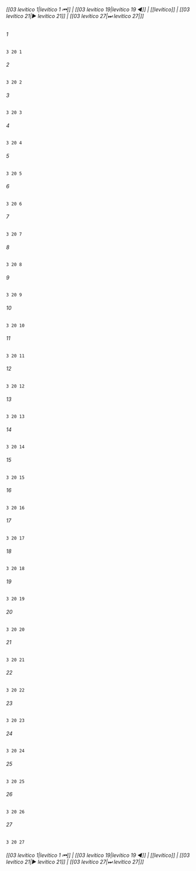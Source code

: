 
###### [[03 levítico 1|levítico 1 ⏮]] | [[03 levítico 19|levítico 19 ◀]] | [[levítico]] | [[03 levítico 21|▶ levítico 21]] | [[03 levítico 27|⏭ levítico 27|]]

###### 1
``` verse
3 20 1 
```
###### 2
``` verse
3 20 2 
```
###### 3
``` verse
3 20 3 
```
###### 4
``` verse
3 20 4 
```
###### 5
``` verse
3 20 5 
```
###### 6
``` verse
3 20 6 
```
###### 7
``` verse
3 20 7 
```
###### 8
``` verse
3 20 8 
```
###### 9
``` verse
3 20 9 
```
###### 10
``` verse
3 20 10 
```
###### 11
``` verse
3 20 11 
```
###### 12
``` verse
3 20 12 
```
###### 13
``` verse
3 20 13 
```
###### 14
``` verse
3 20 14 
```
###### 15
``` verse
3 20 15 
```
###### 16
``` verse
3 20 16 
```
###### 17
``` verse
3 20 17 
```
###### 18
``` verse
3 20 18 
```
###### 19
``` verse
3 20 19 
```
###### 20
``` verse
3 20 20 
```
###### 21
``` verse
3 20 21 
```
###### 22
``` verse
3 20 22 
```
###### 23
``` verse
3 20 23 
```
###### 24
``` verse
3 20 24 
```
###### 25
``` verse
3 20 25 
```
###### 26
``` verse
3 20 26 
```
###### 27
``` verse
3 20 27 
```

###### [[03 levítico 1|levítico 1 ⏮]] | [[03 levítico 19|levítico 19 ◀]] | [[levítico]] | [[03 levítico 21|▶ levítico 21]] | [[03 levítico 27|⏭ levítico 27|]]

